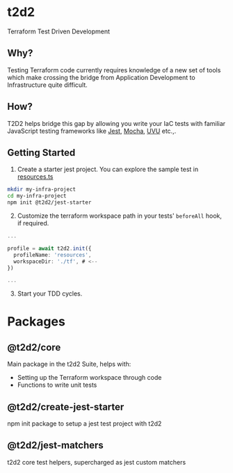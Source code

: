 # t2d2

Terraform Test Driven Development

## Why?

Testing Terraform code currently requires knowledge of a new set of tools which make crossing the bridge from Application Development to Infrastructure quite difficult.

## How?

T2D2 helps bridge this gap by allowing you write your IaC tests with familiar JavaScript testing frameworks like [Jest](https://jestjs.io/), [Mocha](https://mochajs.org), [UVU](https://github.com/lukeed/uvu) etc.,.

## Getting Started

1. Create a starter jest project.
You can explore the sample test in [resources.ts](srv/test-template/__tests__/resources.ts)

```bash
mkdir my-infra-project
cd my-infra-project
npm init @t2d2/jest-starter
```

2. Customize the terraform workspace path in your tests' `beforeAll` hook, if required.

```typescript
...

profile = await t2d2.init({
  profileName: 'resources',
  workspaceDir: './tf', # <--
})

...
```

3. Start your TDD cycles.

# Packages

## @t2d2/core

Main package in the t2d2 Suite, helps with:
- Setting up the Terraform workspace through code
- Functions to write unit tests

## @t2d2/create-jest-starter

npm init package to setup a jest test project with t2d2

## @t2d2/jest-matchers

t2d2 core test helpers, supercharged as jest custom matchers

